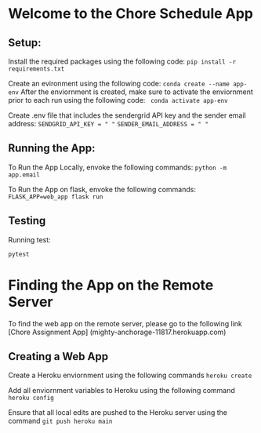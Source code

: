 
# Welcome to the Chore Schedule App

## Setup:


Install the required packages using the following code:
``` pip install -r requirements.txt ```

Create an evironment using the following code:
``` conda create --name app-env ```
After the enviornment is created, make sure to activate the enviornment prior to each run using the following code:
``` conda activate app-env```

Create .env file that includes the sendergrid API key and the sender email address:
``` SENDGRID_API_KEY = " " ```
``` SENDER_EMAIL_ADDRESS = " " ```

## Running the App:

To Run the App Locally, envoke the following commands:
``` python -m app.email ```

To Run the App on flask, envoke the following commands:
``` FLASK_APP=web_app flask run ```

## Testing

Running test:

```pytest```

# Finding the App on the Remote Server

To find the web app on the remote server, please go to the following link [Chore Assignment App] (mighty-anchorage-11817.herokuapp.com)

## Creating a Web App

Create a Heroku enviornment using the following commands ```heroku create```

Add all enviornment variables to Heroku using the following command ```heroku config```

Ensure that all local edits are pushed to the Heroku server using the command ```git push heroku main```



